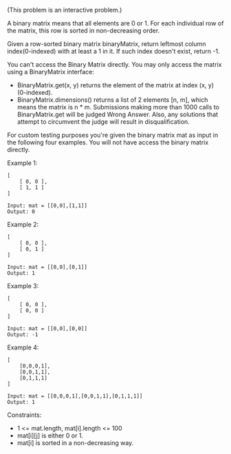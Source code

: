 (This problem is an interactive problem.)

A binary matrix means that all elements are 0 or 1. For each individual row of the matrix, this row is sorted in non-decreasing order.

Given a row-sorted binary matrix binaryMatrix, return leftmost column index(0-indexed) with at least a 1 in it. If such index doesn't exist, return -1.

You can't access the Binary Matrix directly.  You may only access the matrix using a BinaryMatrix interface:

 - BinaryMatrix.get(x, y) returns the element of the matrix at index (x, y) (0-indexed).
 - BinaryMatrix.dimensions() returns a list of 2 elements [n, m], which means the matrix is n * m.
Submissions making more than 1000 calls to BinaryMatrix.get will be judged Wrong Answer.  Also, any solutions that attempt to circumvent the judge will result in disqualification.

For custom testing purposes you're given the binary matrix mat as input in the following four examples. You will not have access the binary matrix directly.

 

Example 1:

```
[
    [ 0, 0 ],
    [ 1, 1 ]
]

Input: mat = [[0,0],[1,1]]
Output: 0
```

Example 2:

```
[
    [ 0, 0 ],
    [ 0, 1 ]
]

Input: mat = [[0,0],[0,1]]
Output: 1
```

Example 3:

```
[
    [ 0, 0 ],
    [ 0, 0 ]
]

Input: mat = [[0,0],[0,0]]
Output: -1
```

Example 4:

```
[
    [0,0,0,1],
    [0,0,1,1],
    [0,1,1,1]
]

Input: mat = [[0,0,0,1],[0,0,1,1],[0,1,1,1]]
Output: 1
``` 

Constraints:

 - 1 <= mat.length, mat[i].length <= 100
 - mat[i][j] is either 0 or 1.
 - mat[i] is sorted in a non-decreasing way.